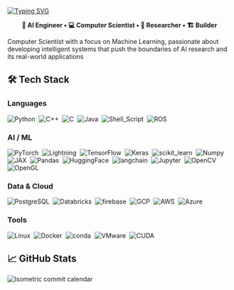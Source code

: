 

[![Typing SVG](https://readme-typing-svg.demolab.com?font=Fira+Code&size=30&pause=1000&color=F7F7F7&center=true&repeat=false&width=1200&lines=Hi%2C+I'm+Katherine!+%E2%9C%A8)](https://git.io/typing-svg)

<p align="center">
  <strong> 👾 AI Engineer • 💻 Computer Scientist • 🧠 Researcher • 🏗️ Builder</strong>
</p>



Computer Scientist with a focus on Machine Learning, passionate about developing intelligent systems that push the boundaries of AI research and its real-world applications


## 🛠 Tech Stack
### Languages

<img src="https://img.shields.io/badge/Python-FFD43B?style=for-the-badge&logo=python&logoColor=blue" alt="Python">&nbsp;
<img src="https://img.shields.io/badge/C%2B%2B-00599C?style=for-the-badge&logo=c%2B%2B&logoColor=white" alt="C++">&nbsp;
<img src="https://img.shields.io/badge/C-00599C?style=for-the-badge&logo=c&logoColor=white" alt="C">&nbsp;
<img src="https://img.shields.io/badge/Java-ED8B00?style=for-the-badge&logo=openjdk&logoColor=white" alt="Java">&nbsp;
<img src="https://img.shields.io/badge/Shell_Script-121011?style=for-the-badge&logo=gnu-bash&logoColor=white" alt="Shell_Script">&nbsp;
<img src="https://img.shields.io/badge/ROS-22314E?style=for-the-badge&logo=ROS&logoColor=white" alt="ROS">&nbsp;

### AI / ML
<img src="https://img.shields.io/badge/PyTorch-EE4C2C?style=for-the-badge&logo=pytorch&logoColor=white" alt="PyTorch">&nbsp;
<img src="https://img.shields.io/badge/Lightning-792DE4?style=for-the-badge&logo=lightning&logoColor=white" alt="Lightning">&nbsp;
<img src="https://img.shields.io/badge/TensorFlow-FF6F00?style=for-the-badge&logo=tensorflow&logoColor=white" alt="TensorFlow">&nbsp;
<img src="https://img.shields.io/badge/Keras-FF0000?style=for-the-badge&logo=keras&logoColor=white" alt="Keras">&nbsp;
<img src="https://img.shields.io/badge/scikit_learn-F7931E?style=for-the-badge&logo=scikit-learn&logoColor=white" alt="scikit_learn">&nbsp;
<img src="https://img.shields.io/badge/Numpy-777BB4?style=for-the-badge&logo=numpy&logoColor=white" alt="Numpy">&nbsp;
<img src="https://img.shields.io/badge/JAX-A435F0?style=for-the-badge&logo=jax&logoColor=white" alt="JAX">&nbsp;
<img src="https://img.shields.io/badge/Pandas-2C2D72?style=for-the-badge&logo=pandas&logoColor=white" alt="Pandas">&nbsp;
<img src="https://img.shields.io/badge/-HuggingFace-FDEE21?style=for-the-badge&logo=HuggingFace&logoColor=black" alt="HuggingFace">&nbsp;
<img src="https://img.shields.io/badge/langchain-1C3C3C?style=for-the-badge&logo=langchain&logoColor=white" alt="langchain">&nbsp;
<img src="https://img.shields.io/badge/Jupyter-F37626.svg?&style=for-the-badge&logo=Jupyter&logoColor=white" alt="Jupyter">&nbsp;
<img src="https://img.shields.io/badge/OpenCV-27338e?style=for-the-badge&logo=OpenCV&logoColor=white" alt="OpenCV">&nbsp;
<img src="https://img.shields.io/badge/OpenGL-FFFFFF?style=for-the-badge&logo=opengl" alt="OpenGL">

### Data & Cloud
<img src="https://img.shields.io/badge/PostgreSQL-316192?style=for-the-badge&logo=postgresql&logoColor=white" alt="PostgreSQL">&nbsp;
<img src="https://img.shields.io/badge/Databricks-FF3621?style=for-the-badge&logo=Databricks&logoColor=white" alt="Databricks">&nbsp;
<img src="https://img.shields.io/badge/firebase-ffca28?style=for-the-badge&logo=firebase&logoColor=black" alt="firebase">&nbsp;
<img src="https://img.shields.io/badge/Google_Cloud-4285F4?style=for-the-badge&logo=google-cloud&logoColor=white" alt="GCP">&nbsp;
<img src="https://img.shields.io/badge/AWS-232F3E?style=for-the-badge&logo=amazon-aws&logoColor=white" alt="AWS">&nbsp;
<img src="https://img.shields.io/badge/Azure-0089D6?style=for-the-badge&logo=microsoft-azure&logoColor=white" alt="Azure">

### Tools
<img src="https://img.shields.io/badge/Linux-FCC624?style=for-the-badge&logo=linux&logoColor=black" alt="Linux">&nbsp;
<img src="https://img.shields.io/badge/Docker-2CA5E0?style=for-the-badge&logo=docker&logoColor=white" alt="Docker">&nbsp;
<img src="https://img.shields.io/badge/conda-342B029.svg?&style=for-the-badge&logo=anaconda&logoColor=white" alt="conda">&nbsp;
<img src="https://img.shields.io/badge/VMware-231f20?style=for-the-badge&logo=VMware&logoColor=white" alt="VMware">&nbsp;
<img src="https://img.shields.io/badge/CUDA-76B900?style=for-the-badge&logo=nvidia&logoColor=white" alt="CUDA">



## 📈 GitHub Stats

<img src="https://github.com/StellarLuminosity/blob/main/metrics.plugin.isocalendar.fullyear.svg" alt="Isometric commit calendar" />

<br>


